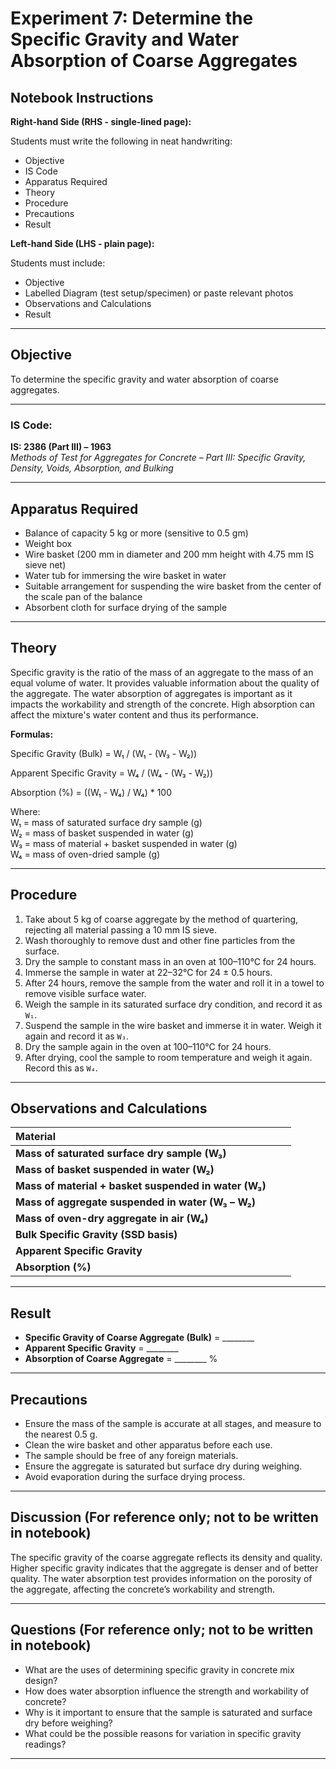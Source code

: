 # Experiment 7: **Determine the Specific Gravity and Water Absorption of Coarse Aggregates**

## Notebook Instructions

**Right-hand Side (RHS - single-lined page):**  

Students must write the following in neat handwriting:  
- Objective  
- IS Code  
- Apparatus Required  
- Theory  
- Procedure  
- Precautions  
- Result

**Left-hand Side (LHS - plain page):**  

Students must include:  
- Objective  
- Labelled Diagram (test setup/specimen) or paste relevant photos  
- Observations and Calculations  
- Result

---

## Objective

To determine the specific gravity and water absorption of coarse aggregates.

---

### IS Code:
**IS: 2386 (Part III) – 1963**  
*Methods of Test for Aggregates for Concrete – Part III: Specific Gravity, Density, Voids, Absorption, and Bulking*

---

## Apparatus Required

- Balance of capacity 5 kg or more (sensitive to 0.5 gm)  
- Weight box  
- Wire basket (200 mm in diameter and 200 mm height with 4.75 mm IS sieve net)  
- Water tub for immersing the wire basket in water  
- Suitable arrangement for suspending the wire basket from the center of the scale pan of the balance  
- Absorbent cloth for surface drying of the sample

---

## Theory

Specific gravity is the ratio of the mass of an aggregate to the mass of an equal volume of water. It provides valuable information about the quality of the aggregate. The water absorption of aggregates is important as it impacts the workability and strength of the concrete. High absorption can affect the mixture's water content and thus its performance.

**Formulas:**  

Specific Gravity (Bulk) = W₁ / (W₁ - (W₃ - W₂))

Apparent Specific Gravity = W₄ / (W₄ - (W₃ - W₂))

Absorption (%) = ((W₁ - W₄) / W₄) * 100


Where:  
W₁ = mass of saturated surface dry sample (g)  
W₂ = mass of basket suspended in water (g)  
W₃ = mass of material + basket suspended in water (g)  
W₄ = mass of oven-dried sample (g)

---

## Procedure

1. Take about 5 kg of coarse aggregate by the method of quartering, rejecting all material passing a 10 mm IS sieve.  
2. Wash thoroughly to remove dust and other fine particles from the surface.  
3. Dry the sample to constant mass in an oven at 100–110°C for 24 hours.  
4. Immerse the sample in water at 22–32°C for 24 ± 0.5 hours.  
5. After 24 hours, remove the sample from the water and roll it in a towel to remove visible surface water.  
6. Weigh the sample in its saturated surface dry condition, and record it as `W₁`.  
7. Suspend the sample in the wire basket and immerse it in water. Weigh it again and record it as `W₃`.  
8. Dry the sample again in the oven at 100–110°C for 24 hours.  
9. After drying, cool the sample to room temperature and weigh it again. Record this as `W₄`.

---

## Observations and Calculations

| **Material** | |  |
|:-------------|:-------------:|:-------------:|
| **Mass of saturated surface dry sample (W₃)** |                 |               |
| **Mass of basket suspended in water (W₂)**    |                 |               |
| **Mass of material + basket suspended in water (W₃)** |           |               |
| **Mass of aggregate suspended in water (W₃ – W₂)** |             |               |
| **Mass of oven-dry aggregate in air (W₄)**    |                 |               |
| **Bulk Specific Gravity (SSD basis)**         |                 |               |
| **Apparent Specific Gravity**                  |                 |               |
| **Absorption (%)**                             |                 |               |

---

## Result

- **Specific Gravity of Coarse Aggregate (Bulk)** = ________  
- **Apparent Specific Gravity** = ________  
- **Absorption of Coarse Aggregate** = ________ %

---

## Precautions

- Ensure the mass of the sample is accurate at all stages, and measure to the nearest 0.5 g.  
- Clean the wire basket and other apparatus before each use.  
- The sample should be free of any foreign materials.  
- Ensure the aggregate is saturated but surface dry during weighing.  
- Avoid evaporation during the surface drying process.

---

## Discussion (For reference only; not to be written in notebook)

The specific gravity of the coarse aggregate reflects its density and quality. Higher specific gravity indicates that the aggregate is denser and of better quality. The water absorption test provides information on the porosity of the aggregate, affecting the concrete’s workability and strength.

---

## Questions (For reference only; not to be written in notebook)

- What are the uses of determining specific gravity in concrete mix design?  
- How does water absorption influence the strength and workability of concrete?  
- Why is it important to ensure that the sample is saturated and surface dry before weighing?  
- What could be the possible reasons for variation in specific gravity readings?

---

